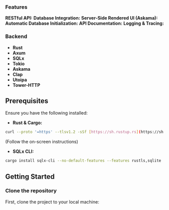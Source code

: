 ### Features
**RESTful API:** 
**Database Integration:**
**Server-Side Rendered UI (Askama):**
**Automatic Database Initialization:**
**API Documentation:**
**Logging & Tracing:**

### Backend
* **Rust**
* **Axum**
* **SQLx**
* **Tokio**
* **Askama**
* **Clap**
* **Utoipa**
* **Tower-HTTP**

## Prerequisites
Ensure you have the following installed:
* **Rust & Cargo:**
```bash
curl --proto '=https' --tlsv1.2 -sSf [https://sh.rustup.rs](https://sh.rustup.rs) | sh
```
(Follow the on-screen instructions)
* **SQLx CLI:**
```bash
cargo install sqlx-cli --no-default-features --features rustls,sqlite
```

## Getting Started

### Clone the repository
First, clone the project to your local machine:
